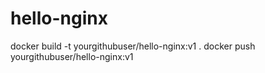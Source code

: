 # hello-nginx 

docker build -t yourgithubuser/hello-nginx:v1 .
docker push yourgithubuser/hello-nginx:v1

